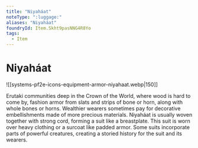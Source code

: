 ```yaml
---
title: "Niyaháat"
noteType: ":luggage:"
aliases: "Niyaháat"
foundryId: Item.Skht9pasNNG4R8Yo
tags:
  - Item
---
```


# Niyaháat
![[systems-pf2e-icons-equipment-armor-niyahaat.webp|150]]

Erutaki communities deep in the Crown of the World, where wood is hard to come by, fashion armor from slats and strips of bone or horn, along with whole bones or horns. Wealthier wearers sometimes pay for decorative embellishments made of more precious materials. Niyaháat is usually woven together with strong cord, forming a suit like a breastplate. This suit is worn over heavy clothing or a surcoat like padded armor. Some suits incorporate parts of powerful creatures, creating a storied history for the suit and its wearers.
